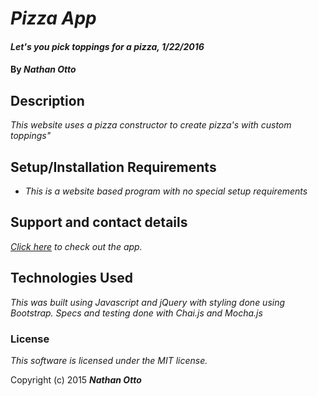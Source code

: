# _Pizza App_

#### _Let's you pick toppings for a pizza, 1/22/2016_

#### By _**Nathan Otto**_

## Description

_This website uses a pizza constructor to create pizza's with custom toppings"_

## Setup/Installation Requirements

* _This is a website based program with no special setup requirements_

## Support and contact details

_[Click here](http://ottoetc.github.io/pizza-app/) to check out the app._

## Technologies Used

_This was built using Javascript and jQuery with styling done using Bootstrap. Specs and testing done with Chai.js and Mocha.js_

### License

*This software is licensed under the MIT license.*

Copyright (c) 2015 **_Nathan Otto_**
